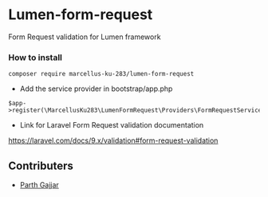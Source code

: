 # Lumen-form-request
Form Request validation for Lumen framework

### How to install

```
composer require marcellus-ku-283/lumen-form-request
```

* Add the service provider in bootstrap/app.php

```
$app->register(\MarcellusKu283\LumenFormRequest\Providers\FormRequestServiceProvider::class);
```


* Link for Laravel Form Request validation documentation

https://laravel.com/docs/9.x/validation#form-request-validation


## Contributers
- [Parth Gajjar](https://github.com/marcellus-ku-238)


